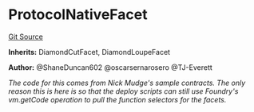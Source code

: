 # ProtocolNativeFacet
[Git Source](https://github.com/thrackle-io/tron/blob/5f7e8f952b779123753dfeb3491892f00fd8b936/src/protocol/diamond/ProtocolNativeFacet.sol)

**Inherits:**
DiamondCutFacet, DiamondLoupeFacet

**Author:**
@ShaneDuncan602 @oscarsernarosero @TJ-Everett

*The code for this comes from Nick Mudge's sample contracts. The only reason this is here is so that the deploy scripts can
still use Foundry's vm.getCode operation to pull the function selectors for the facets.*



